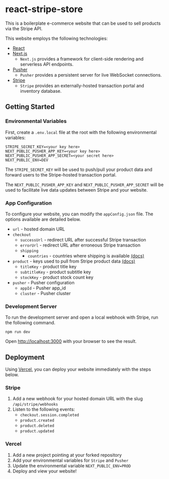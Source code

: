 # react-stripe-store

This is a boilerplate e-commerce website that can be used to sell products via the Stripe API.

This website employs the following technologies:

- [React](https://react.dev/)
- [Next.js](https://nextjs.org/)
  - `Next.js` provides a framework for client-side rendering and serverless API endpoints.
- [Pusher](https://pusher.com/)
  - `Pusher` provides a persistent server for live WebSocket connections.
- [Stripe](https://stripe.com/)
  - `Stripe` provides an externally-hosted transaction portal and inventory database.

## Getting Started

### Environmental Variables

First, create a `.env.local` file at the root with the following environmental variables:

```
STRIPE_SECRET_KEY=<your key here>
NEXT_PUBLIC_PUSHER_APP_KEY=<your key here>
NEXT_PUBLIC_PUSHER_APP_SECRET=<your secret here>
NEXT_PUBLIC_ENV=DEV
```

The `STRIPE_SECRET_KEY` will be used to push/pull your product data and forward users to the Stripe-hosted transaction portal.

The `NEXT_PUBLIC_PUSHER_APP_KEY` and `NEXT_PUBLIC_PUSHER_APP_SECRET` will be used to facilitate live data updates between Stripe and your website.

### App Configuration

To configure your website, you can modify the `appConfig.json` file. The options available are detailed below.

- `url` - hosted domain URL
- `checkout`
  - `successUrl` - redirect URL after successful Stripe transaction
  - `errorUrl` - redirect URL after erroneous Stripe transaction
  - `shipping`
    - `countries` - countries where shipping is available [(docs)](https://stripe.com/docs/api/checkout/sessions/object#checkout_session_object-shipping_address_collection)
- `product` - keys used to pull from Stripe product data [(docs)](https://stripe.com/docs/api/products/object)
  - `titleKey` - product title key
  - `subtitleKey` - product subtitle key
  - `stockKey` - product stock count key
- `pusher` - Pusher configuration
  - `appId` - Pusher app_id
  - `cluster` - Pusher cluster

### Development Server

To run the development server and open a local webhook with Stripe, run the following command.

```
npm run dev
```

Open [http://localhost:3000](http://localhost:3000) with your browser to see the result.

## Deployment

Using [Vercel](https://vercel.com/), you can deploy your website immediately with the steps below.

### Stripe

1. Add a new webhook for your hosted domain URL with the slug `/api/stripe/webhooks`
2. Listen to the following events:
   - `checkout.session.completed`
   - `product.created`
   - `product.deleted`
   - `product.updated`

### Vercel

1. Add a new project pointing at your forked repository
2. Add your environmental variables for `Stripe` and `Pusher`
3. Update the environmental variable `NEXT_PUBLIC_ENV=PROD`
4. Deploy and view your website!
